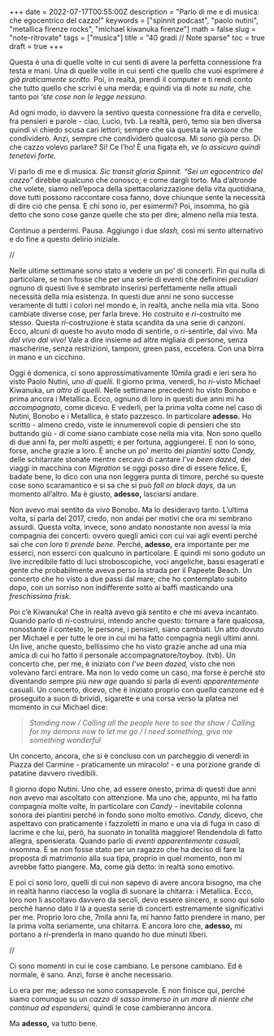 +++
date = 2022-07-17T00:55:00Z
description = "Parlo di me e di musica: che egocentrico del cazzo!"
keywords = ["spinnit podcast", "paolo nutini", "metallica firenze rocks", "michael kiwanuka firenze"]
math = false
slug = "note-ritrovate"
tags = ["musica"]
title = "40 gradi // Note sparse"
toc = true
draft = true
+++

Questa è una di quelle volte in cui senti di avere la perfetta connessione fra testa e mani. Una di quelle volte in cui senti che quello che vuoi esprimere _è già praticamente scritto._ Poi, in realtà, prendi il computer e ti rendi conto che tutto quello che scrivi è una merda; e quindi via di _note su note,_ che tanto poi _‘ste cose non le legge nessuno._ 

Ad ogni modo, io davvero la sentivo questa connessione fra dita e cervello, fra pensieri e parole - ciao, Lucio, tvb. La realtà, però, temo sia ben diversa quindi vi chiedo scusa cari lettori; sempre che sia questa la _versione_ che condividerò. Anzi, sempre che condividerò qualcosa. 
Mi sono già perso. Di che cazzo volevo parlare? Sì! Ce l’ho! È una figata eh, _ve lo assicuro quindi tenetevi forte._ 

Vi parlo di me e di musica. _Sic transit gloria Spinnit._ 
_“Sei un egocentrico del cazzo”_ direbbe qualcuno che conosco; e come dargli torto. Ma d’altronde che volete, siamo nell’epoca della spettacolarizzazione della vita quotidiana, dove tutti possono raccontare cosa fanno, dove chiunque sente la necessità di dire ciò che pensa. E chi sono io, per esimermi? Poi, insomma, ho già detto che sono cose ganze quelle che sto per dire; almeno nella mia testa. 

Continuo a perdermi. Pausa. Aggiungo i due _slash,_ così mi sento alternativo e do fine a questo delirio iniziale. 

//

Nelle ultime settimane sono stato a vedere un po’ di concerti. Fin qui nulla di particolare, se non fosse che per una serie di eventi che definirei _peculiari_ ognuno di questi live è sembrato inserirsi perfettamente nelle attuali necessità della mia esistenza. 
In questi due anni ne sono successe veramente di tutti i colori nel mondo e, in realtà, anche nella mia vita. Sono cambiate diverse cose, per farla breve. Ho costruito e _ri_-costruito me stesso.
Questa _ri_-costruzione è stata scandita da una serie di canzoni. Ecco, alcuni di queste ho avuto modo di sentirle, o _ri_-sentirle, dal vivo. Ma _dal vivo dal vivo!_ Vale a dire insieme ad altre migliaia di persone, senza mascherine, senza restrizioni, tamponi, green pass, eccetera. Con una birra in mano e un cicchino.

Oggi è domenica, ci sono approssimativamente 10mila gradi e ieri sera ho visto Paolo Nutini, _uno di quelli._ Il giorno prima, venerdì, ho _ri_-visto Michael Kiwanuka, _un altro di quelli._ Nelle settimane precedenti ho visto Bonobo e prima ancora i Metallica. 
Ecco, ognuno di loro in questi due anni mi ha _accompagnato,_ come dicevo. E vederli, per la prima volta come nel caso di Nutini, Bonobo e i Metallica, è stato pazzesco. In particolare **adesso.** 
Ho scritto - almeno credo, viste le innumerevoli copie di pensieri che sto buttando giù -  di come siano cambiate cose nella mia vita. Non sono quello di due anni fa, per molti aspetti; e per fortuna, aggiungerei. E non lo sono, forse, anche grazie a loro. 
È anche un po’ merito dei _piantini_ sotto _Candy,_ delle schitarrate stonate mentre cercavo di cantare _I’ve been dazed,_ dei viaggi in macchina con _Migration_ se oggi posso dire di essere felice. E, badate bene, lo dico con una non leggera punta di timore, perché su queste cose sono scaramantico e si sa che si può _fall on black days,_ da un momento all’altro. Ma è giusto, **adesso,** lasciarsi andare. 

Non avevo mai sentito da vivo Bonobo. Ma lo desideravo tanto. L’ultima volta, si parla del 2017, credo, non andai per motivi che ora mi sembrano assurdi. Questa volta, invece, sono andato nonostante non avessi la mia compagnia dei concerti: ovvero quegli amici con cui vai agli eventi perché sai che _con loro ti prende bene._ Perché, **adesso,** era importante per me esserci, non esserci con qualcuno in particolare. 
E quindi mi sono goduto un live incredibile fatto di luci stroboscopiche, voci angeliche, bassi esagerati e gente che probabilmente aveva perso la strada per il Papeete Beach. Un concerto che ho visto a due passi dal mare; che ho contemplato subito dopo, con un sorriso non indifferente sotto ai baffi masticando una _freschissima frisk._ 

Poi c’è Kiwanuka! Che in realtà avevo già sentito e che mi aveva incantato. Quando parlo di _ri_-costruirsi, intendo anche questo: tornare a fare qualcosa, nonostante il contesto, le persone, i pensieri, siano cambiati. Un atto dovuto per Michael e per tutte le ore in cui mi ha fatto compagnia negli ultimi anni. Un live, anche questo, bellissimo che ho visto grazie anche ad una mia amica di cui ho fatto il personale accompagnatore/toyboy. (tvb). 
Un concerto che, per me, è iniziato con _I’ve been dazed,_ visto che non volevano farci entrare. Ma non lo vedo come un caso, ma forse è perché sto diventando sempre più _new age_ quando si parla di eventi _apparentemente_ casuali. Un concerto, dicevo, che è iniziato proprio con _quella_ canzone ed è proseguito a suon di brividi, sigarette e una corsa verso la platea nel momento in cui Michael dice:  

> _Standing now /
Calling all the people here to see the show /
Calling for my demons now to let me go /
I need something, give me something wonderful_

Un concerto, ancora, che si è concluso con un parcheggio di venerdì in Piazza del Carmine - praticamente un miracolo! - e una porzione grande di patatine davvero rivedibili. 

Il giorno dopo Nutini. Uno che, ad essere onesto, prima di questi due anni non avevo mai ascoltato con attenzione. Ma uno che, appunto, mi ha fatto compagnia molte volte, in particolare con _Candy_ - inevitabile colonna sonora dei piantini perché in fondo sono molto emotivo. _Candy,_ dicevo, che aspettavo con praticamente i fazzoletti in mano e una via di fuga in caso di lacrime e che lui, però, ha suonato in tonalità maggiore! Rendendola di fatto allegra, spensierata. Quando parlo di _eventi apparentemente casuali,_ insomma. E se non fosse stato per un ragazzo che ha deciso di fare la proposta di matrimonio alla sua tipa, proprio in quel momento, non mi avrebbe fatto piangere. Ma, come già detto: in realtà sono emotivo. 

E poi ci sono loro, quelli di cui non sapevo di avere ancora bisogno, ma che in realtà hanno riacceso la voglia di suonare la chitarra: i Metallica. Ecco, loro non li ascoltavo davvero da secoli, devo essere sincero, e sono qui solo perché hanno dato il là a questa serie di concerti estremamente significativi per me. Proprio loro che, 7mila anni fa, mi hanno fatto prendere in mano, per la prima volta seriamente, una chitarra. E ancora loro che, **adesso,** mi portano a _ri_-prenderla in mano quando ho due minuti liberi. 

//

Ci sono momenti in cui le cose cambiano. Le persone cambiano. Ed è normale, è sano. Anzi, forse è anche necessario. 

Lo era per me; adesso ne sono consapevole. 
E non finisce qui, perché siamo comunque su un _cazzo di sasso immerso in un mare di niente che continua ad espandersi,_ quindi le cose cambieranno ancora. 

Ma **adesso,** va tutto bene. 
